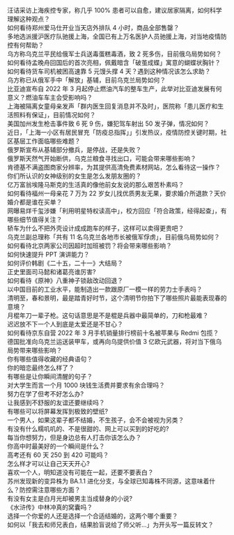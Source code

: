 汪诘采访上海疾控专家，称几乎 100% 患者可以自愈，建议居家隔离，如何科学理解这种观点？  
如何看待郑州爱马仕开业当天店外排队 4 小时，商品全部售罄？  
多地选派援沪医疗队驰援上海，全国已有上万名医护人员驰援上海，对当地疫情防控有何帮助？  
乌方称乌克兰平民给俄军士兵送毒蛋糕毒酒，致 2 死多伤，目前俄乌局势如何？  
如何看待孟晚舟回国后的首次亮相，佩戴暗含「破茧成蝶」寓意的蝴蝶状胸针？  
如何看待货车司机被困高速靠 5 元馒头撑 4 天？遇到这种情况该怎么求助？  
乌方称已从俄军手中「解放」基辅，目前乌克兰局势如何？  
比亚迪宣布自 2022 年 3 月起停止燃油汽车的整车生产，此举对比亚迪发展有何意义？燃油车车主会受影响吗？  
上海被隔离女童母亲发声「群内医生回复消息并不及时」，医院称「患儿医疗和生活照料有保证」，目前情况如何？  
美国加州发生枪击事件致 6 死 9 伤，嫌犯驾车射出 50 发子弹，情况如何？  
近日，「上海一小区有居民冒充「防疫总指挥」」引发热议，疫情防控关键时期，社区基层工作面临哪些难题？  
俄罗斯宣布从基辅部分撤兵，是停战，还是失败？  
俄罗斯天然气开始断供，乌克兰粮食寻找出口，可能会带来哪些影响？  
肯德基不满盗图商家分辨率，为其提供高清免费素材网站，怎么看待这一操作？  
你们所认识的女神级别的女生是怎么发朋友圈的？  
亿万富翁埃隆马斯克的生活真的像他前女友说的那么艰苦朴素吗？  
如何看待福州一母亲花 7 万为 22 岁女儿找优质男友无果，要求婚介所退款？天价婚介都是谁在买单？  
网曝易烊千玺涉嫌「利用明星特权读高中」，校方回应「符合政策，经得起查」，有哪些细节值得关注？  
轿车为什么不把外壳设计成成跑车的样子，这样可以卖得更贵吧？  
乌克兰副总理称「共有 11 名乌克兰各地市长被俄军俘虏」，目前俄乌局势如何？  
如何看待北京两家公司因超时加班被罚？将会带来哪些影响？  
如何快速提升 PPT 演讲能力？  
如何评价韩剧《二十五，二十一》大结局？  
正史里面司马懿和诸葛亮谁厉害?  
如何看待《原神》八重神子锁敌改动回退？  
以中国目前的工业水平，能制造出一款跟原厂一模一样的劳力士手表吗？  
清明至，春和景明，最是踏青好时节，这个清明节你拍下了哪些照片最能表现春的意境？  
月棍年刀一辈子枪。这句话意思是不是棍是兵器中最简单的，刀和枪最难？  
迟迟放不下一个人到底是太爱还是不甘心？  
如何看待京东自营 2022 年 3 月手机销量排行榜前十名被苹果与 Redmi 包揽？  
德国批准向乌克兰运送装甲车，或再向乌提供价值 3 亿欧元武器，将对当下俄乌局势带来哪些影响？  
你有哪些值得收藏的经典语句？  
你的暗恋最终怎么样了？  
有哪些是让你瞬间清醒的句子？  
对大学生而言一个月 1000 块钱生活费并要求有余合理吗？  
努力在学了但考不好怎么办?  
让我感到不舒服的友谊还要继续吗？  
有哪些可以将屏幕发挥到极致的壁纸?  
一个男人，如果这辈子都不结婚，不生孩子，会不会被视为另类？  
有没有什么糯叽叽的、不是很甜的、网上可以买到的好吃的?  
每当你想努力，但是身边总有人打击你该怎么办？  
你高中时最美好的一个瞬间是什么？  
高考还有 60 天 250 到 420 可能吗？  
怎么样才可以让自己天天开心?  
喜欢一个人，明知道没有可能在一起，还要不要表白？  
苏州发现新的变异株为 BA.1.1 进化分支，与全球已知毒株不同源，这意味着什么？防控需注意哪些方面？  
有没有女主是白月光却被男主当成替身的小说?  
《水浒传》中林冲真的窝囊吗？  
选择一个你爱的人还是选择一个合适结婚的，这两个哪个重要？  
如何以「我去和师兄表白，结果脸盲说给了师父听…」为开头写一篇反转文？  
